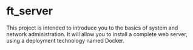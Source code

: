 # ft_server
This project is intended to introduce you to the basics of system and network administration. It will allow you to install a complete web server, using a deployment technology named Docker. 
